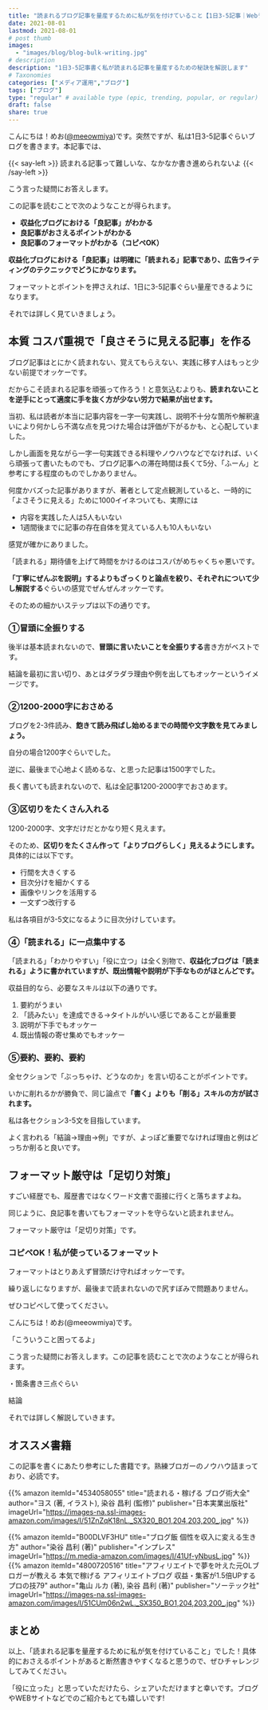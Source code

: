 ```yaml
---
title: "読まれるブログ記事を量産するために私が気を付けていること【1日3-5記事｜Webライティング｜無料テンプレートあり】"
date: 2021-08-01
lastmod: 2021-08-01
# post thumb
images:
  - "images/blog/blog-bulk-writing.jpg"
# description
description: "1日3-5記事書く私が読まれる記事を量産するための秘訣を解説します"
# Taxonomies
categories: ["メディア運用","ブログ"]
tags: ["ブログ"]
type: "regular" # available type (epic, trending, popular, or regular)
draft: false
share: true
---
```


こんにちは！めお(<u><a href="https://twitter.com/meeowmiya" target="_blank">@meeowmiya</a></u>)です。突然ですが、私は1日3-5記事ぐらいブログを書きます。本記事では、

{{< say-left >}}
読まれる記事って難しいな、なかなか書き進められないよ
{{< /say-left >}}

こう言った疑問にお答えします。

この記事を読むことで次のようなことが得られます。

* **収益化ブログにおける「良記事」がわかる**
* **良記事がおさえるポイントがわかる**
* **良記事のフォーマットがわかる（コピペOK）**

<span class="keiko-red">**収益化ブログにおける「良記事」は明確に「読まれる」記事であり、広告ライティングのテクニックでどうにかなります。**</span>

フォーマットとポイントを押さえれば、1日に3-5記事ぐらい量産できるようになります。

それでは詳しく見ていきましょう。

## 本質 コスパ重視で「良さそうに見える記事」を作る

ブログ記事はとにかく読まれない、覚えてもらえない、実践に移す人はもっと少ない前提でオッケーです。

だからこそ読まれる記事を頑張って作ろう！と意気込むよりも、<span class="keiko-red">**読まれないことを逆手にとって適度に手を抜く方が少ない労力で結果が出せます。**</span>

当初、私は読者が本当に記事内容を一字一句実践し、説明不十分な箇所や解釈違いにより何かしら不満な点を見つけた場合は評価が下がるかも、と心配していました。

しかし画面を見ながら一字一句実践できる料理やノウハウなどでなければ、いくら頑張って書いたものでも、ブログ記事への滞在時間は長くて5分、「ふーん」と参考にする程度のものでしかありません。

何度かバズった記事がありますが、著者として定点観測していると、一時的に「よさそうに見える」ために1000イイネついても、実際には

* 内容を実践した人は5人もいない
* 1週間後までに記事の存在自体を覚えている人も10人もいない

感覚が確かにありました。

「読まれる」期待値を上げて時間をかけるのはコスパがめちゃくちゃ悪いです。

<span class="keiko-red">**「丁寧にぜんぶを説明」するよりもざっくりと論点を絞り、それぞれについて少し解説する**</span>ぐらいの感覚でぜんぜんオッケーです。

そのための細かいステップは以下の通りです。

### ①冒頭に全振りする

後半は基本読まれないので、<span class="keiko-red">**冒頭に言いたいことを全振りする**</span>書き方がベストです。

結論を最初に言い切り、あとはダラダラ理由や例を出してもオッケーというイメージです。


### ②1200-2000字におさめる

ブログを2-3件読み、<span class="keiko-red">**飽きて読み飛ばし始めるまでの時間や文字数を見てみましょう。**</span>

自分の場合1200字ぐらいでした。

逆に、最後まで心地よく読めるな、と思った記事は1500字でした。

長く書いても読まれないので、私は全記事1200-2000字でおさめます。


### ③区切りをたくさん入れる

1200-2000字、文字だけだとかなり短く見えます。

そのため、<span class="keiko-red">**区切りをたくさん作って「よりブログらしく」見えるようにします。**</span>具体的には以下です。

* 行間を大きくする
* 目次分けを細かくする
* 画像やリンクを活用する
* 一文ずつ改行する


私は各項目が3-5文になるように目次分けしています。

### ④「読まれる」に一点集中する

「読まれる」「わかりやすい」「役に立つ」は全く別物で、<span class="keiko-red">**収益化ブログは「読まれる」ように書かれていますが、既出情報や説明が下手なものがほとんどです。**</span>

収益目的なら、必要なスキルは以下の通りです。

1. 要約がうまい
2. 「読みたい」を達成できる→タイトルがいい感じであることが最重要
3. 説明が下手でもオッケー
4. 既出情報の寄せ集めでもオッケー

### ⑤要約、要約、要約

全セクションで「ぶっちゃけ、どうなのか」を言い切ることがポイントです。

いかに削れるかが勝負で、同じ論点で<span class="keiko-red">**「書く」よりも「削る」スキルの方が試されます。**</span>

私は各セクション3-5文を目指しています。

よく言われる「結論→理由→例」ですが、よっぽど重要でなければ理由と例はどっちか削ると良いです。


## フォーマット厳守は「足切り対策」

すごい経歴でも、履歴書ではなくワード文書で面接に行くと落ちますよね。

同じように、良記事を書いてもフォーマットを守らないと読まれません。

フォーマット厳守は「足切り対策」です。

### コピペOK！私が使っているフォーマット

フォーマットはとりあえず冒頭だけ守ればオッケーです。

繰り返しになりますが、最後まで読まれないので尻すぼみで問題ありません。

ぜひコピペして使ってください。

こんにちは！めお(@meeowmiya)です。

「こういうこと困ってるよ」

こう言った疑問にお答えします。この記事を読むことで次のようなことが得られます。

・箇条書き三点ぐらい


結論

それでは詳しく解説していきます。

## オススメ書籍

この記事を書くにあたり参考にした書籍です。熟練ブロガーのノウハウ詰まっており、必読です。

{{% amazon 
  itemId="4534058055"
  title="読まれる・稼げる ブログ術大全"
  author="ヨス  (著, イラスト), 染谷 昌利 (監修)"
  publisher="日本実業出版社"
  imageUrl="https://images-na.ssl-images-amazon.com/images/I/51ZnZqK18nL._SX320_BO1,204,203,200_.jpg"
%}}

{{% amazon 
  itemId="B00DLVF3HU"
  title="ブログ飯 個性を収入に変える生き方"
  author="染谷 昌利  (著)"
  publisher="インプレス"
  imageUrl="https://m.media-amazon.com/images/I/41Uf-yNbusL.jpg"
%}}
{{% amazon 
  itemId="4800720516"
  title="アフィリエイトで夢を叶えた元OLブロガーが教える 本気で稼げる アフィリエイトブログ 収益・集客が1.5倍UPするプロの技79"
  author="亀山 ルカ  (著), 染谷 昌利  (著)"
  publisher="ソーテック社"
  imageUrl="https://images-na.ssl-images-amazon.com/images/I/51CUm06n2wL._SX350_BO1,204,203,200_.jpg"
%}}

## まとめ

以上、「読まれる記事を量産するために私が気を付けていること」でした！具体的におさえるポイントがあると断然書きやすくなると思うので、ぜひチャレンジしてみてください。

「役に立った」と思っていただけたら、シェアいただけますと幸いです。ブログやWEBサイトなどでのご紹介もとても嬉しいです!